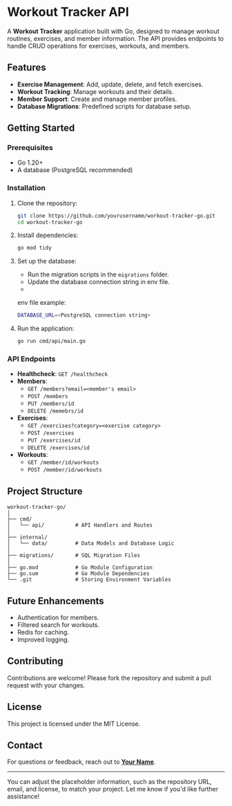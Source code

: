 # Workout Tracker API

A **Workout Tracker** application built with Go, designed to manage workout routines, exercises, and member information. The API provides endpoints to handle CRUD operations for exercises, workouts, and members.

## Features
- **Exercise Management**: Add, update, delete, and fetch exercises.
- **Workout Tracking**: Manage workouts and their details.
- **Member Support**: Create and manage member profiles.
- **Database Migrations**: Predefined scripts for database setup.

## Getting Started

### Prerequisites
- Go 1.20+
- A database (PostgreSQL recommended)

### Installation
1. Clone the repository:
   ```bash
   git clone https://github.com/yourusername/workout-tracker-go.git
   cd workout-tracker-go
   ```
2. Install dependencies:
   ```bash
   go mod tidy
   ```
3. Set up the database:
   - Run the migration scripts in the `migrations` folder.
   - Update the database connection string in env file.
   - 
   env file example:
   ```bash
   DATABASE_URL=<PostgreSQL connection string>
   ```

4. Run the application:
   ```bash
   go run cmd/api/main.go
   ```

### API Endpoints
- **Healthcheck**: `GET /healthcheck`
- **Members**:
  - `GET /members?email=<member's email>`
  - `POST /members`
  - `PUT /members/id`
  - `DELETE /memebrs/id`
- **Exercises**:
  - `GET /exercises?category=<exercise category>`
  - `POST /exercises`
  - `PUT /exercises/id`
  - `DELETE /exercises/id`
- **Workouts**:
  - `GET /member/id/workouts`
  - `POST /member/id/workouts`

## Project Structure
```plaintext
workout-tracker-go/
│
├── cmd/
│   └── api/          # API Handlers and Routes
│
├── internal/
│   └── data/         # Data Models and Database Logic
│
├── migrations/       # SQL Migration Files
│
├── go.mod            # Go Module Configuration
├── go.sum            # Go Module Dependencies
└── .git              # Storing Environment Variables
```

## Future Enhancements
- Authentication for members.
- Filtered search for workouts.
- Redis for caching.
- Improved logging.

## Contributing
Contributions are welcome! Please fork the repository and submit a pull request with your changes.

## License
This project is licensed under the MIT License.

## Contact
For questions or feedback, reach out to **[Your Name](mailto:youremail@example.com)**.

---

You can adjust the placeholder information, such as the repository URL, email, and license, to match your project. Let me know if you'd like further assistance!
